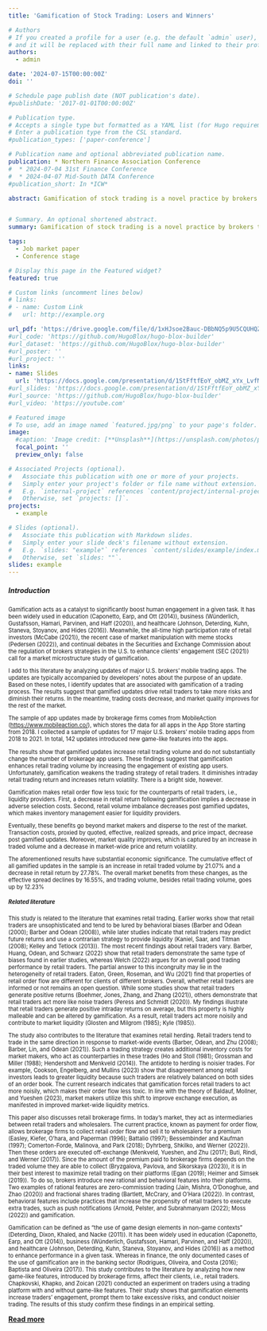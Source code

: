 ```yaml
---
title: 'Gamification of Stock Trading: Losers and Winners'

# Authors
# If you created a profile for a user (e.g. the default `admin` user), write the username (folder name) here
# and it will be replaced with their full name and linked to their profile.
authors:
  - admin

date: '2024-07-15T00:00:00Z'
doi: ''

# Schedule page publish date (NOT publication's date).
#publishDate: '2017-01-01T00:00:00Z'

# Publication type.
# Accepts a single type but formatted as a YAML list (for Hugo requirements).
# Enter a publication type from the CSL standard.
#publication_types: ['paper-conference']

# Publication name and optional abbreviated publication name.
publication: * Northern Finance Association Conference
#  * 2024-07-04 31st Finance Conference
#  * 2024-04-07 Mid-South DATA Conference
#publication_short: In *ICW*

abstract: Gamification of stock trading is a novel practice by brokers to incorporate game-like features to increase clients’ engagement with trading. This study examines how the market reacts to the introduction of 142 gamification features in the mobile trading apps of 17 major U.S. brokers. I find that the gamification of trading can be viewed as a double-edged sword. It alters and worsens retail traders’ strategy by reducing their returns and increasing return volatility. However, it also reduces costs and risks for liquidity providers by making retail order flow less toxic, leading to a positive effect for the rest of the market.


# Summary. An optional shortened abstract.
summary: Gamification of stock trading is a novel practice by brokers to incorporate game-like features to increase clients’ engagement with trading. This study examines how the market reacts to the introduction of 142 gamification features in the mobile trading apps of 17 major U.S. brokers. I find that the gamification of trading can be viewed as a double-edged sword. It alters and worsens retail traders’ strategy by reducing their returns and increasing return volatility. However, it also reduces costs and risks for liquidity providers by making retail order flow less toxic, leading to a positive effect for the rest of the market.

tags:
  - Job market paper
  - Conference stage

# Display this page in the Featured widget?
featured: true

# Custom links (uncomment lines below)
# links:
# - name: Custom Link
#   url: http://example.org

url_pdf: 'https://drive.google.com/file/d/1xHJsoe2Bauc-DBbNQ5p9U5CQUHQZyX4F/view?usp=sharing'
#url_code: 'https://github.com/HugoBlox/hugo-blox-builder'
#url_dataset: 'https://github.com/HugoBlox/hugo-blox-builder'
#url_poster: ''
#url_project: ''
links:
- name: Slides
  url: 'https://docs.google.com/presentation/d/1StFftfEoY_obMZ_xYx_LvfMeJ0-obaE2/edit?usp=sharing&ouid=110182918582248488757&rtpof=true&sd=true'
#url_slides: 'https://docs.google.com/presentation/d/1StFftfEoY_obMZ_xYx_LvfMeJ0-obaE2/edit?usp=sharing&ouid=110182918582248488757&rtpof=true&sd=true'
#url_source: 'https://github.com/HugoBlox/hugo-blox-builder'
#url_video: 'https://youtube.com'

# Featured image
# To use, add an image named `featured.jpg/png` to your page's folder.
image:
  #caption: 'Image credit: [**Unsplash**](https://unsplash.com/photos/pLCdAaMFLTE)'
  focal_point: ''
  preview_only: false

# Associated Projects (optional).
#   Associate this publication with one or more of your projects.
#   Simply enter your project's folder or file name without extension.
#   E.g. `internal-project` references `content/project/internal-project/index.md`.
#   Otherwise, set `projects: []`.
projects:
  - example

# Slides (optional).
#   Associate this publication with Markdown slides.
#   Simply enter your slide deck's filename without extension.
#   E.g. `slides: "example"` references `content/slides/example/index.md`.
#   Otherwise, set `slides: ""`.
slides: example
---
```

##### **Introduction**

<span style="font-size:0.8em;">

Gamification acts as a catalyst to significantly boost human engagement in a given task. It has been widely used in education (Caponetto, Earp, and Ott (2014)), business (Wünderlich, Gustafsson, Hamari, Parvinen, and Haff (2020)), and healthcare (Johnson, Deterding, Kuhn, Staneva, Stoyanov, and Hides (2016)). Meanwhile, the all-time high participation rate of retail investors (McCabe (2021)), the recent case of market manipulation with meme stocks (Pedersen (2022)), and continual debates in the Securities and Exchange Commission about the regulation of brokers strategies in the U.S. to enhance clients’ engagement (SEC (2021)) call for a market microstructure study of gamification. 

I add to this literature by analyzing updates of major U.S. brokers’ mobile trading apps. The updates are typically accompanied by developers’ notes about the purpose of an update. Based on these notes, I identify updates that are associated with gamification of a trading process. The results suggest that gamified updates drive retail traders to take more risks and diminish their returns. In the meantime, trading costs decrease, and market quality improves for the rest of the
market.

The sample of app updates made by brokerage firms comes from MobileAction (https://www.mobileaction.co/), which stores the data for all apps in the App Store starting from 2018. I collected a sample of updates for 17 major U.S. brokers’ mobile trading apps from 2018 to 2021. In total, 142 updates introduced new game-like features into the apps.

The results show that gamified updates increase retail trading volume and do not substantially change the number of brokerage app users. These findings suggest that gamification enhances retail trading volume by increasing the engagement of existing app users. Unfortunately, gamification weakens the trading strategy of retail traders. It diminishes intraday retail trading return and increases return volatility. There is a bright side, however. 

Gamification makes retail order flow less toxic for the counterparts of retail traders, i.e., liquidity providers. First, a decrease in retail return following gamification implies a decrease in adverse selection costs. Second, retail volume imbalance decreases post gamified updates, which makes inventory management easier for liquidity providers.

Eventually, these benefits go beyond market makers and disperse to the rest of the market. Transaction costs, proxied by quoted, effective, realized spreads, and price impact, decrease post gamified updates. Moreover, market quality improves, which is captured by an increase in traded volume and a decrease in market-wide price and return volatility.

The aforementioned results have substantial economic significance. The cumulative effect of all gamified updates in the sample is an increase in retail traded volume by 21.07% and a decrease in retail return by 27.78%. The overall market benefits from these changes, as the effective spread declines by 16.55%, and trading volume, besides retail trading volume, goes up by 12.23%

##### **Related literature** 

This study is related to the literature that examines retail trading. Earlier works show that retail traders are unsophisticated and tend to be lured by behavioral biases (Barber and Odean (2000); Barber and Odean (2008)), while later studies indicate that retail traders may predict future returns and use a contrarian strategy to provide liquidity (Kaniel, Saar, and Titman (2008); Kelley and Tetlock (2013)). The most recent findings about retail traders vary. Barber, Huang, Odean, and Schwarz (2022) show that retail traders demonstrate the same type of biases found in earlier studies, whereas Welch (2022) argues for an overall good trading performance by retail traders. The partial answer to this incongruity may lie in the heterogeneity of retail traders. Eaton, Green, Roseman, and Wu (2021) find that properties of retail order flow are different for clients of different brokers. Overall, whether retail traders are informed or not remains an open question. While some studies show that retail traders generate positive returns (Boehmer, Jones, Zhang, and Zhang (2021)), others demonstrate that retail traders act more like noise traders (Peress and Schmidt (2020)). My findings illustrate that retail traders generate positive intraday returns on average, but this property is highly malleable and can be altered by gamification. As a result, retail traders act more noisily and contribute to market liquidity (Glosten and Milgrom (1985); Kyle (1985)).

The study also contributes to the literature that examines retail herding. Retail traders tend to trade in the same direction in response to market-wide events (Barber, Odean, and Zhu (2008); Barber, Lin, and Odean (2021)). Such a trading strategy creates additional inventory costs for market makers, who act as counterparties in these trades (Ho and Stoll (1981); Grossman and Miller (1988); Hendershott and Menkveld (2014)). The antidote to herding is noisier trades. For example, Cookson, Engelberg, and Mullins (2023) show that disagreement among retail investors leads to greater liquidity because such traders are relatively balanced on both sides of an order book. The current research indicates that gamification forces retail traders to act more noisily, which makes their order flow less toxic. In line with the theory of Baldauf, Mollner, and Yueshen (2023), market makers utilize this shift to improve exchange execution, as manifested in improved market-wide liquidity metrics.

This paper also discusses retail brokerage firms. In today’s market, they act as intermediaries between retail traders and wholesalers. The current practice, known as payment for order flow, allows brokerage firms to collect retail order flow and sell it to wholesalers for a premium (Easley, Kiefer, O’hara, and Paperman (1996); Battalio (1997); Bessembinder and Kaufman (1997); Comerton-Forde, Malinova, and Park (2018); Dyhrberg, Shkilko, and Werner (2022)). Then these orders are executed off-exchange (Menkveld, Yueshen, and Zhu (2017); Buti, Rindi, and Werner (2017)). Since the amount of the premium paid to brokerage firms depends on the traded volume they are able to collect (Bryzgalova, Pavlova, and Sikorskaya (2023)), it is in their best interest to maximize retail trading on their platforms (Egan (2019); Heimer and Simsek (2019)). To do so, brokers introduce new rational and behavioral features into their platforms. Two examples of rational features are zero-commission trading (Jain, Mishra, O’Donoghue, and Zhao (2020)) and fractional shares trading (Bartlett, McCrary, and O’Hara (2022)). In contrast, behavioral features include practices that increase the propensity of retail traders to execute extra trades, such as push notifications (Arnold, Pelster, and Subrahmanyam (2022); Moss (2022)) and gamification.

Gamification can be defined as “the use of game design elements in non-game contexts” (Deterding, Dixon, Khaled, and Nacke (2011)). It has been widely used in education (Caponetto, Earp, and Ott (2014)), business (Wünderlich, Gustafsson, Hamari, Parvinen, and Haff (2020)), and healthcare (Johnson, Deterding, Kuhn, Staneva, Stoyanov, and Hides (2016)) as a method to enhance performance in a given task. Whereas in finance, the only documented cases of the use of gamification are in the banking sector (Rodrigues, Oliveira, and Costa (2016); Baptista and Oliveira (2017)). This study contributes to the literature by analyzing how new game-like features, introduced by brokerage firms, affect their clients, i.e., retail traders. Chapkovski, Khapko, and Zoican (2021) conducted an experiment on traders using a trading platform with and without game-like features. Their study shows that gamification elements increase traders’ engagement, prompt them to take excessive risks, and conduct noisier trading. The results of this study confirm these findings in an empirical setting.

</span>

<a href="https://drive.google.com/file/d/1xHJsoe2Bauc-DBbNQ5p9U5CQUHQZyX4F/view?usp=drive_link" target="_blank"> **Read more** </a>